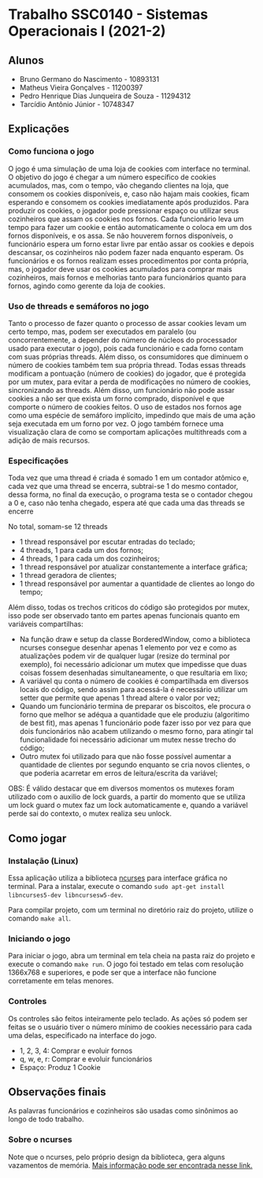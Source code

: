 # Trabalho SSC0140 - Sistemas Operacionais I (2021-2)

## Alunos

- Bruno Germano do Nascimento - 10893131
- Matheus Vieira Gonçalves - 11200397
- Pedro Henrique Dias Junqueira de Souza - 11294312
- Tarcídio Antônio Júnior - 10748347

## Explicações

### Como funciona o jogo

O jogo é uma simulação de uma loja de cookies com interface no terminal. O objetivo do jogo é chegar a um número específico de cookies acumulados, mas, com o tempo, vão chegando clientes na loja, que consomem os cookies disponíveis, e, caso não hajam mais cookies, ficam esperando e consomem os cookies imediatamente após produzidos.
Para produzir os cookies, o jogador pode pressionar espaço ou utilizar seus cozinheiros que assam os cookies nos fornos. Cada funcionário leva um tempo para fazer um cookie e então automaticamente o coloca em um dos fornos disponíveis, e os assa. Se não houverem fornos disponíveis, o funcionário espera um forno estar livre par então assar os cookies e depois descansar, os cozinheiros não podem fazer nada enquanto esperam. Os funcionários e os fornos realizam esses procedimentos por conta própria, mas, o jogador deve usar os cookies acumulados para comprar mais cozinheiros, mais fornos e melhorias tanto para funcionários quanto para fornos, agindo como gerente da loja de cookies.

### Uso de threads e semáforos no jogo

Tanto o processo de fazer quanto o processo de assar cookies levam um certo tempo, mas, podem ser executados em paralelo (ou concorrentemente, a depender do número de núcleos do processador usado para executar o jogo), pois cada funcionário e cada forno contam com suas próprias threads. Além disso, os consumidores que diminuem o número de cookies também tem sua própria thread. Todas essas threads modificam a pontuação (número de cookies) do jogador, que é protegida por um mutex, para evitar a perda de modificações no número de cookies, sincronizando as threads. Além disso, um funcionário não pode assar cookies a não ser que exista um forno comprado, disponível e que comporte o número de cookies feitos. O uso de estados nos fornos age como uma espécie de semáforo implícito, impedindo que mais de uma ação seja executada em um forno por vez.
O jogo também fornece uma visualização clara de como se comportam aplicações multithreads com a adição de mais recursos.

### Especificações

Toda vez que uma thread é criada é somado 1 em um contador atômico e, cada vez que uma thread se encerra, subtrai-se 1 do mesmo contador, dessa forma, no final da execução, o programa testa se o contador chegou a 0 e, caso não tenha chegado, espera até que cada uma das threads se encerre

No total, somam-se 12 threads

- 1 thread responsável por escutar entradas do teclado;
- 4 threads, 1 para cada um dos fornos;
- 4 threads, 1 para cada um dos cozinheiros;
- 1 thread responsável por atualizar constantemente a interface gráfica;
- 1 thread geradora de clientes;
- 1 thread responsável por aumentar a quantidade de clientes ao longo do tempo;

Além disso, todas os trechos criticos do código são protegidos por mutex, isso pode ser observado tanto em partes apenas funcionais quanto em variáveis compartilhas:

- Na função draw e setup da classe BorderedWindow, como a biblioteca ncurses consegue desenhar apenas 1 elemento por vez e como as atualizações podem vir de qualquer lugar (resize do terminal por exemplo), foi necessário adicionar um mutex que impedisse que duas coisas fossem desenhadas simultaneamente, o que resultaria em lixo;
- A variável qu conta o número de cookies é compartilhada em diversos locais do código, sendo assim para acessá-la é necessário utilizar um setter que permite que apenas 1 thread altere o valor por vez;
- Quando um funcionário termina de preparar os biscoitos, ele procura o forno que melhor se adéqua a quantidade que ele produziu (algoritimo de best fit), mas apenas 1 funcionário pode fazer isso por vez para que dois funcionários não acabem utilizando o mesmo forno, para atingir tal funcionalidade foi necessário adicionar um mutex nesse trecho do código;
- Outro mutex foi utilizado para que não fosse possível aumentar a quantidade de clientes por segundo enquanto se cria novos clientes, o que poderia acarretar em erros de leitura/escrita da variável;

OBS: É válido destacar que em diversos momentos os mutexes foram utilizado com o auxilio de lock guards, a partir do momento que se utiliza um lock guard o mutex faz um lock automaticamente e, quando a variável perde sai do contexto, o mutex realiza seu unlock.

## Como jogar

### Instalação (Linux)

Essa aplicação utiliza a biblioteca [ncurses](https://www.cyberciti.biz/faq/linux-install-ncurses-library-headers-on-debian-ubuntu-centos-fedora/) para interface gráfica no terminal. Para a instalar, execute o comando 
```sudo apt-get install libncurses5-dev libncursesw5-dev```.

Para compilar projeto, com um terminal no diretório raiz do projeto, utilize o comando ```make all```.

### Iniciando o jogo

Para iniciar o jogo, abra um terminal em tela cheia na pasta raiz do projeto e execute o comando ```make run```. O jogo foi testado em telas com resolução 1366x768 e superiores, e pode ser que a interface não funcione corretamente em telas menores.

### Controles

Os controles são feitos inteiramente pelo teclado. As ações só podem ser feitas se o usuário tiver o número mínimo de cookies necessário para cada uma delas, especificado na interface do jogo.

- 1, 2, 3, 4: Comprar e evoluir fornos
- q, w, e, r: Comprar e evoluir funcionários
- Espaço: Produz 1 Cookie

## Observações finais

As palavras funcionários e cozinheiros são usadas como sinônimos ao longo de todo trabalho.

### Sobre o ncurses

Note que o ncurses, pelo próprio design da biblioteca, gera alguns vazamentos de memória. [Mais informação pode ser encontrada nesse link.](https://invisible-island.net/ncurses/ncurses.faq.html#config_leaks)